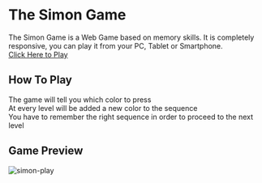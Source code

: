 # The Simon Game
The Simon Game is a Web Game based on memory skills. It is completely responsive, you can play it from your PC, Tablet or Smartphone. <br>
<a href="">Click Here to Play</a>

## How To Play
The game will tell you which color to press <br>
At every level will be added a new color to the sequence <br>
You have to remember the right sequence in order to proceed to the next level <br>

## Game Preview
![simon-play](img/video.gif)